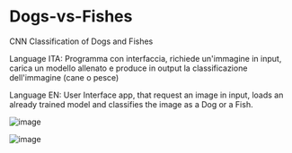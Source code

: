 # Dogs-vs-Fishes
CNN Classification of Dogs and Fishes

Language ITA: Programma con interfaccia, richiede un'immagine in input, 
              carica un modello allenato e produce in output 
              la classificazione dell'immagine (cane o pesce)

Language EN: User Interface app, that request an image in input, 
              loads an already trained model and classifies the image as a Dog or a Fish.
 
 
![image](https://user-images.githubusercontent.com/96829843/147671287-a5a15f31-f3e2-4693-a4ac-dc41ba31f616.png)



![image](https://user-images.githubusercontent.com/96829843/147671605-a393498d-f1e3-448e-b90c-ae2c2cb3171e.png)
